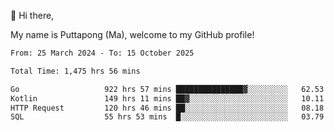 👋 Hi there,

My name is Puttapong (Ma), welcome to my GitHub profile!

<!--START_SECTION:waka-->

```txt
From: 25 March 2024 - To: 15 October 2025

Total Time: 1,475 hrs 56 mins

Go                   922 hrs 57 mins ███████████████▓░░░░░░░░░   62.53 %
Kotlin               149 hrs 11 mins ██▓░░░░░░░░░░░░░░░░░░░░░░   10.11 %
HTTP Request         120 hrs 46 mins ██░░░░░░░░░░░░░░░░░░░░░░░   08.18 %
SQL                  55 hrs 53 mins  █░░░░░░░░░░░░░░░░░░░░░░░░   03.79 %
```

<!--END_SECTION:waka-->
